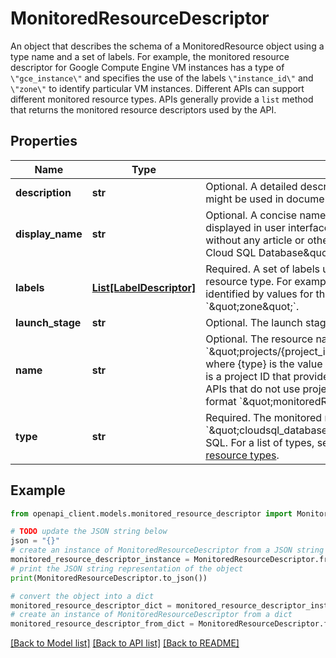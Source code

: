 # MonitoredResourceDescriptor

An object that describes the schema of a MonitoredResource object using a type name and a set of labels. For example, the monitored resource descriptor for Google Compute Engine VM instances has a type of `\"gce_instance\"` and specifies the use of the labels `\"instance_id\"` and `\"zone\"` to identify particular VM instances. Different APIs can support different monitored resource types. APIs generally provide a `list` method that returns the monitored resource descriptors used by the API. 

## Properties

Name | Type | Description | Notes
------------ | ------------- | ------------- | -------------
**description** | **str** | Optional. A detailed description of the monitored resource type that might be used in documentation. | [optional] 
**display_name** | **str** | Optional. A concise name for the monitored resource type that might be displayed in user interfaces. It should be a Title Cased Noun Phrase, without any article or other determiners. For example, &#x60;\&quot;Google Cloud SQL Database\&quot;&#x60;. | [optional] 
**labels** | [**List[LabelDescriptor]**](LabelDescriptor.md) | Required. A set of labels used to describe instances of this monitored resource type. For example, an individual Google Cloud SQL database is identified by values for the labels &#x60;\&quot;database_id\&quot;&#x60; and &#x60;\&quot;zone\&quot;&#x60;. | [optional] 
**launch_stage** | **str** | Optional. The launch stage of the monitored resource definition. | [optional] 
**name** | **str** | Optional. The resource name of the monitored resource descriptor: &#x60;\&quot;projects/{project_id}/monitoredResourceDescriptors/{type}\&quot;&#x60; where {type} is the value of the &#x60;type&#x60; field in this object and {project_id} is a project ID that provides API-specific context for accessing the type. APIs that do not use project information can use the resource name format &#x60;\&quot;monitoredResourceDescriptors/{type}\&quot;&#x60;. | [optional] 
**type** | **str** | Required. The monitored resource type. For example, the type &#x60;\&quot;cloudsql_database\&quot;&#x60; represents databases in Google Cloud SQL. For a list of types, see [Monitored resource types](https://cloud.google.com/monitoring/api/resources) and [Logging resource types](https://cloud.google.com/logging/docs/api/v2/resource-list). | [optional] 

## Example

```python
from openapi_client.models.monitored_resource_descriptor import MonitoredResourceDescriptor

# TODO update the JSON string below
json = "{}"
# create an instance of MonitoredResourceDescriptor from a JSON string
monitored_resource_descriptor_instance = MonitoredResourceDescriptor.from_json(json)
# print the JSON string representation of the object
print(MonitoredResourceDescriptor.to_json())

# convert the object into a dict
monitored_resource_descriptor_dict = monitored_resource_descriptor_instance.to_dict()
# create an instance of MonitoredResourceDescriptor from a dict
monitored_resource_descriptor_from_dict = MonitoredResourceDescriptor.from_dict(monitored_resource_descriptor_dict)
```
[[Back to Model list]](../README.md#documentation-for-models) [[Back to API list]](../README.md#documentation-for-api-endpoints) [[Back to README]](../README.md)


